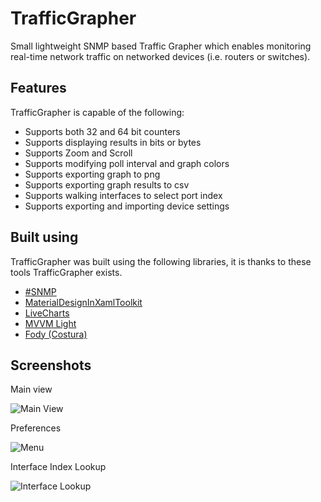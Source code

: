 # TrafficGrapher

Small lightweight SNMP based Traffic Grapher which enables monitoring real-time network traffic on networked devices (i.e. routers or switches). 

## Features

TrafficGrapher is capable of the following:

- Supports both 32 and 64 bit counters
- Supports displaying results in bits or bytes
- Supports Zoom and Scroll
- Supports modifying poll interval and graph colors
- Supports exporting graph to png
- Supports exporting graph results to csv
- Supports walking interfaces to select port index
- Supports exporting and importing device settings

## Built using

TrafficGrapher was built using the following libraries, it is thanks to these tools TrafficGrapher exists.

- [#SNMP](https://github.com/lextudio/sharpsnmplib)
- [MaterialDesignInXamlToolkit](https://github.com/MaterialDesignInXAML/MaterialDesignInXamlToolkit)
- [LiveCharts](https://github.com/Live-Charts/Live-Charts)
- [MVVM Light](https://github.com/lbugnion/mvvmlight)
- [Fody (Costura)](https://github.com/Fody)

## Screenshots

Main view

![Main View](https://github.com/oMaN-Rod/TrafficGrapher/raw/master/web/images/main.png "Main View")

Preferences

![Menu](https://github.com/oMaN-Rod/TrafficGrapher/raw/master/web/images/menu.png "Menu")

Interface Index Lookup

![Interface Lookup](https://github.com/oMaN-Rod/TrafficGrapher/raw/master/web/images/interfaces.png "Interface Lookup")

